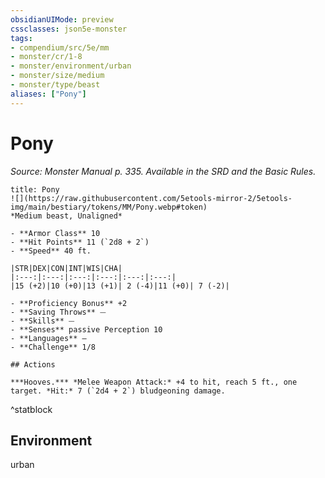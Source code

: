 ```yaml
---
obsidianUIMode: preview
cssclasses: json5e-monster
tags:
- compendium/src/5e/mm
- monster/cr/1-8
- monster/environment/urban
- monster/size/medium
- monster/type/beast
aliases: ["Pony"]
---
```

# Pony
*Source: Monster Manual p. 335. Available in the SRD and the Basic Rules.*  

```ad-statblock
title: Pony
![](https://raw.githubusercontent.com/5etools-mirror-2/5etools-img/main/bestiary/tokens/MM/Pony.webp#token)
*Medium beast, Unaligned*

- **Armor Class** 10 
- **Hit Points** 11 (`2d8 + 2`)
- **Speed** 40 ft.

|STR|DEX|CON|INT|WIS|CHA|
|:---:|:---:|:---:|:---:|:---:|:---:|
|15 (+2)|10 (+0)|13 (+1)| 2 (-4)|11 (+0)| 7 (-2)|

- **Proficiency Bonus** +2
- **Saving Throws** ⏤
- **Skills** ⏤
- **Senses** passive Perception 10
- **Languages** —
- **Challenge** 1/8

## Actions

***Hooves.*** *Melee Weapon Attack:* +4 to hit, reach 5 ft., one target. *Hit:* 7 (`2d4 + 2`) bludgeoning damage.
```
^statblock

## Environment

urban